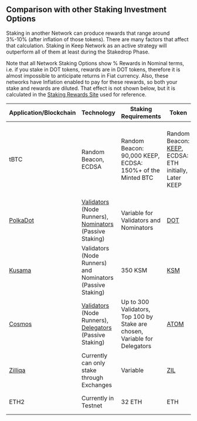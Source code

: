 ## Comparison with other Staking Investment Options

Staking in another Network can produce rewards that range around 3%-10% (after inflation of those tokens). There are many factors that affect that calculation. Staking in Keep Network as an active strategy will outperform all of them at least during the Stakedrop Phase.

Note that all Network Staking Options show % Rewards in Nominal terms, i.e. if you stake in DOT tokens, rewards are in DOT tokens, therefore it is almost impossible to anticipate returns in Fiat currency. Also, these networks have Inflation enabled to pay for these rewards, so both your stake and rewards are diluted. That effect is not shown below, but it is calculated in the [Staking Rewards Site](https://www.stakingrewards.com/) used for  reference.

| **Application/Blockchain**| **Technology**|**Staking Requirements**|**Token**|**ROI Expectations**|
| --- | --- | --- | --- | --- | 
| tBTC | Random Beacon, ECDSA| Random Beacon: 90,000 KEEP, ECDSA: 150%+ of the Minted BTC| Random Beacon: [KEEP](https://www.coingecko.com/en/coins/keep-network), ECDSA: ETH initially, Later KEEP | See above for Key ROI considerations. Very Strong incentives during Stakedrop to participate and bootstrap the Network| 
|[PolkaDot](https://wiki.polkadot.network/docs/en/learn-staking)|  [Validators](https://wiki.polkadot.network/docs/en/maintain-guides-how-to-validate-polkadot) (Node Runners), [Nominators](https://wiki.polkadot.network/docs/en/maintain-guides-how-to-nominate-polkadot) (Passive Staking) | Variable for Validators and Nominators| [DOT](https://www.coingecko.com/en/coins/polkadot)| ~8.5% (Validator) ~8.14% (Delegator), check [Current Rewards](https://www.stakingrewards.com/earn/polkadot) |
|[Kusama](https://docs.google.com/forms/d/e/1FAIpQLSewhltQOcmkIlE7Wftn0NTVuyEs6Wk8Qpx6ssCAo2BO4oQH0w/viewform)|  Validators (Node Runners) and Nominators (Passive Staking) | 350 KSM| [KSM](https://www.coingecko.com/en/coins/kusama)|~3.82% (Validator) ~3.62% (Delegator), check [Current Rewards](https://www.stakingrewards.com/earn/kusama)  |
|[Cosmos](https://hub.cosmos.network/master/hub-overview/overview.html#the-atom)|  [Validators](https://hub.cosmos.network/master/validators/overview.html#validators-overview) (Node Runners), [Delegators](https://hub.cosmos.network/master/delegators/delegator-guide-cli.html#delegator-guide-cli) (Passive Staking)| Up to 300 Validators, Top 100 by Stake are chosen, Variable for Delegators| [ATOM](https://www.coingecko.com/en/coins/cosmos)| ~9.11% Validator, 8.38% Delegators, check [Current Rewards](https://www.stakingrewards.com/earn/cosmos)  | 
|[Zilliqa](https://www.zilliqa.com/staking)|  Currently can only stake through Exchanges| Variable| [ZIL](https://www.coingecko.com/en/coins/zilliqa)| ~10% Nominators, check [Current Rewards](https://www.stakingrewards.com/earn/zilliqa)  |
|ETH2|  Currently in Testnet | 32 ETH| ETH| [Future Rewards Estimates](https://www.stakingrewards.com/earn/ethereum-2-0)| 

